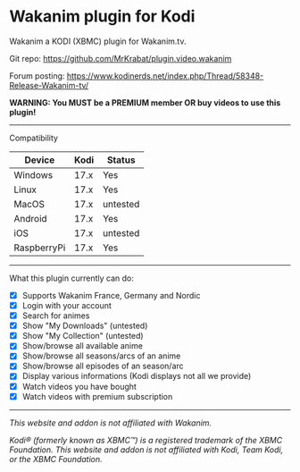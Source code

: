 # Wakanim plugin for Kodi

Wakanim a KODI (XBMC) plugin for Wakanim.tv.

Git repo: https://github.com/MrKrabat/plugin.video.wakanim

Forum posting: https://www.kodinerds.net/index.php/Thread/58348-Release-Wakanim-tv/

**WARNING: You MUST be a PREMIUM member OR buy videos to use this plugin!**
***

Compatibility

| Device  | Kodi | Status |
| ------------- | ------------- | ------------- |
| Windows | 17.x  | Yes  |
| Linux | 17.x  | Yes  |
| MacOS | 17.x  | untested  |
| Android | 17.x  | Yes  |
| iOS | 17.x  | untested  |
| RaspberryPi | 17.x  | Yes  |
***

What this plugin currently can do:
- [x] Supports Wakanim France, Germany and Nordic
- [x] Login with your account
- [x] Search for animes
- [x] Show "My Downloads" (untested)
- [x] Show "My Collection" (untested)
- [x] Show/browse all available anime
- [x] Show/browse all seasons/arcs of an anime
- [x] Show/browse all episodes of an season/arc
- [x] Display various informations (Kodi displays not all we provide)
- [x] Watch videos you have bought
- [x] Watch videos with premium subscription
***

_This website and addon is not affiliated with Wakanim._

_Kodi® (formerly known as XBMC™) is a registered trademark of the XBMC Foundation.
This website and addon is not affiliated with Kodi, Team Kodi, or the XBMC Foundation._
